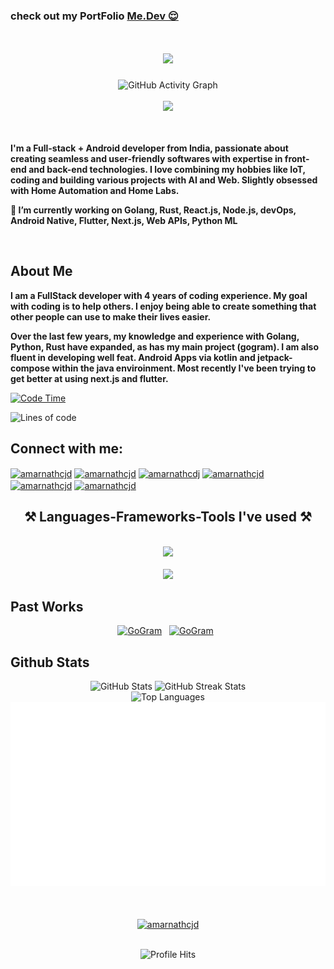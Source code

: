 <div align="r">
<h3><b>check out my PortFolio</b> <a href="https://amarnath.tech">Me.Dev 😌</a></h3>
<h1 align="center"><img src='https://readme-typing-svg.herokuapp.com/?font=Righteous&size=80&center=true&vCenter=true&width=1600&height=140&duration=6000&lines=Hello+There!+%F0%9F%91%8B+I%27m+Amarnath'></h1>
<div align="center">
  <img src="https://github-readme-activity-graph.vercel.app/graph?username=AmarnathCJD&theme=github-compact&height=300" alt="GitHub Activity Graph">
  <br/>
  <br/>
  <img src="https://spotify-now-playing-psi-silk.vercel.app/api/current-playing?s=1&svg=true&v=2">
  <br/>
  <br/>
</div>
<br/>

<p><b>I'm a Full-stack + Android developer from India, passionate about creating seamless and user-friendly softwares with expertise in front-end and back-end technologies. I love combining my hobbies like IoT, coding and building various projects with AI and Web. Slightly obsessed with Home Automation and Home Labs.

🔭 I’m currently working on Golang, Rust, React.js, Node.js, devOps, Android Native, Flutter, Next.js, Web APIs, Python ML
  </b></p>
<br>

<h2><b>About Me</b></h2>

<p><b>I am a FullStack developer with 4 years of coding experience.
My goal with coding is to help others. I enjoy being able to create something that other people can use to make their lives easier.

Over the last few years, my knowledge and experience with Golang, Python, Rust have expanded, as has my main project (gogram). I am also fluent in developing well feat. Android Apps via kotlin and jetpack-compose within the java enviroinment. Most recently I've been trying to get better at using next.js and flutter.
</b></p>

[![Code Time](https://wakatime.com/badge/user/10d55880-38a5-4eda-91a6-9a041dc78976.svg)](https://wakatime.com/@10d55880-38a5-4eda-91a6-9a041dc78976)

![Lines of code](https://img.shields.io/badge/From%20Hello%20World%20I%27ve%20Written-10.44%20million%20lines%20of%20code-blue)

<h2 align="left"><b>Connect with me:</b></h2>
<p align="left">
<a href="https://codepen.io/amarnathcjd" target="blank"><img align="center" src="https://raw.githubusercontent.com/rahuldkjain/github-profile-readme-generator/master/src/images/icons/Social/codepen.svg" alt="amarnathcjd" height="30" width="40" /></a>
<a href="https://twitter.com/amarnathcjd" target="blank"><img align="center" src="https://raw.githubusercontent.com/rahuldkjain/github-profile-readme-generator/master/src/images/icons/Social/twitter.svg" alt="amarnathcjd" height="30" width="40" /></a>
<a href="https://linkedin.com/in/amarnathcdj" target="blank"><img align="center" src="https://raw.githubusercontent.com/rahuldkjain/github-profile-readme-generator/master/src/images/icons/Social/linked-in-alt.svg" alt="amarnathcdj" height="30" width="40" /></a>
<a href="https://stackoverflow.com/users/amarnathcjd" target="blank"><img align="center" src="https://raw.githubusercontent.com/rahuldkjain/github-profile-readme-generator/master/src/images/icons/Social/stack-overflow.svg" alt="amarnathcjd" height="30" width="40" /></a>
<a href="https://tx.me/roseloverx" target="blank"><img align="center" src="https://img.icons8.com/color/48/telegram-app--v1.png" alt="amarnathcjd" height="40" width="40" /></a>
<a href="mailto:roseloverx@proton.me" target="blank"><img align="center" src="https://img.icons8.com/fluency/48/email-open.png" alt="amarnathcjd" height="40" width="40" /></a>
</p>


<h2 align="center"><b>⚒️ Languages-Frameworks-Tools I've used ⚒️</b></h2>
<br/>
<div align="center">
    <img src="https://skillicons.dev/icons?i=golang,python,rust,typescript,javascript,kotlin,vue,c,nextjs,dotnet" />
    <br/><br/>
    <img src="https://skillicons.dev/icons?i=html,css,tailwindcss,bootstrap,materialui,react,vite,flutter,jquery,threejs,express,fastapi,flask,ktor,graphql,prisma,redis,mongodb,postgres,sqlite,opencv,tensorflow,docker,heroku,netlify,vercel,aws,azure,gcp,cloudflare,nginx,gradle,bash,cypress,selenium,qt,gtk,electron,arduino,java,idea,androidstudio,md&perline=8" />
    <br>
</div>


<div align='center'>
<h2 align="left"><b>Past Works</b></h2>

[![GoGram](https://github-readme-stats-alpha-snowy-32.vercel.app/api/pin/?username=amarnathcjd&repo=gogram&theme=dark&hide_border=true)](https://github.com/amarnathcjd/gogram) &nbsp;
[![GoGram](https://github-readme-stats-alpha-snowy-32.vercel.app/api/pin/?username=amarnathcjd&repo=cloudtorrent&theme=dark&hide_border=true)](https://github.com/amarnathcjd/cloudtorrent) &nbsp;

<h2 align="left"><b>Github Stats</b></h2>

<img src="https://github-readme-stats-alpha-snowy-32.vercel.app/api?username=amarnathcjd&show_icons=true&theme=transparent&hide_border=true&count_private=true&include_all_commits=true" alt="GitHub Stats">
<img src="https://github-readme-streak-stats.herokuapp.com/?user=amarnathcjd&theme=dark&hide_border=true" alt="GitHub Streak Stats"><br/>
<img src="https://github-readme-stats-alpha-snowy-32.vercel.app/api/top-langs/?username=amarnathcjd&theme=dark&include_all_commits=true&count_private=true&layout=compact&langs_count=10&hide_border=true" alt="Top Languages">
<img src="https://raw.githubusercontent.com/amarnathcjd/github-stats/master/generated/overview.svg#gh-dark-mode-only" alt="Github Visual Stats"><br/>
</div>

<div align='center'>
  <br/><br/>
<p><a href="https://www.buymeacoffee.com/amarnathcjd"> <img align="center" src="https://cdn.buymeacoffee.com/buttons/v2/default-yellow.png" height="50" width="210" alt="amarnathcjd" /></a></p><br>
<img alt="Profile Hits" src="https://count.getloli.com/@amarnathcjd?name=amarnathcjd&theme=booru-qualityhentais&padding=8&offset=0&align=top&scale=1&pixelated=0&darkmode=auto">
</div>
</div>

